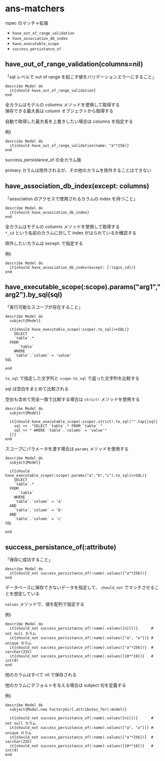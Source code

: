 ans-matchers
============

rspec のマッチャ拡張

* `have_out_of_range_validation`
* `have_association_db_index`
* `have_executable_scope`
* `success_persistance_of`


have_out_of_range_validation(columns=nil)
-----------------------------------------

「sql レベルで out of range を起こす値をバリデーションエラーにすること」

    describe Model do
      it{should have_out_of_range_validation}
    end

全カラムはモデルの columns メソッドを使用して取得する  
保存できる最大長は column オブジェクトから取得する

自動で取得した最大長を上書きしたい場合は columns を指定する

例)

    describe Model do
      it{should have_out_of_range_validation(name: "a"*256)}
    end

success_persistance_of の全カラム版

primary カラムは除外されるが、その他のカラムを除外することはできない


have_association_db_index(except: columns)
------------------------------------------

「association のアクセスで使用されるカラムの index を持つこと」

    describe Model do
      it{should have_association_db_index}
    end

全カラムはモデルの columns メソッドを使用して取得する  
`*_id` という名前のカラムに対して index がはられているか確認する

除外したいカラムは except: で指定する

例)

    describe Model do
      it{should have_association_db_index(except: [:login_id])}
    end


have_executable_scope(:scope).params("arg1","arg2").by_sql(sql)
---------------------------------------------------------------

「実行可能なスコープが存在すること」

    describe Model do
      subject{Model}

      it{should have_executable_scope(:scope).to_sql(<<SQL)}
        SELECT
        `table`.*
      FROM
          `table`
        WHERE
        `table`.`column` = 'value'
    SQL

    end

`to_sql` で指定した文字列と `scope.to_sql` で返った文字列を比較する

sql は空白をまとめて比較される

空白も含めて完全一致で比較する場合は `strict!` メソッドを使用する

    describe Model do
      subject{Model}

      it{should have_executable_scope(:scope).strict!.to_sql("".tap{|sql|
        sql <<  "SELECT `table`.* FROM `table` "
        sql << " WHERE `table`.`column` = 'value'"
      })}
    end

スコープにパラメータを渡す場合は `params` メソッドを使用する

    describe Model do
      subject{Model}

      it{should have_executable_scope(:scope).params("a","b","c").to_sql(<<SQL)}
        SELECT
        `table`.*
      FROM
          `table`
        WHERE
        `table`.`column` = 'a'
      AND
        `table`.`column` = 'b'
      AND
        `table`.`column` = 'c'
    SQL

    end


success_persistance_of(:attribute)
----------------------------------

「保存に成功すること」

    describe Model do
      it{should_not success_persistance_of(:name).values(["a"*256])}
    end

データベースに保存できないデータを指定して、 `should_not` でマッチさせることを想定している

`values` メソッドで、値を配列で指定する

例)

    describe Model do
      it{should_not success_persistance_of(:name).values([nil])}      # not null カラム
      it{should_not success_persistance_of(:name).values(["a", "a"])} # unique カラム
      it{should_not success_persistance_of(:name).values(["a"*256])}  # varchar(255)
      it{should_not success_persistance_of(:name).values([10**10])}   # int(9)
    end

他のカラムはすべて nil で保存される

他のカラムにデフォルトを与える場合は subject 句を定義する

例)

    describe Model do
      subject{Model.new FactoryGirl.attributes_for(:model)}

      it{should_not success_persistance_of(:name).values([nil])}      # not null カラム
      it{should_not success_persistance_of(:name).values(["a", "a"])} # unique カラム
      it{should_not success_persistance_of(:name).values(["a"*256])}  # varchar(255)
      it{should_not success_persistance_of(:name).values([10**10])}   # int(9)
    end

